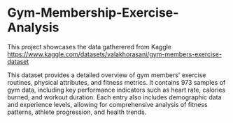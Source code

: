 # Gym-Membership-Exercise-Analysis

This project showcases the data gatherered from Kaggle
https://www.kaggle.com/datasets/valakhorasani/gym-members-exercise-dataset

This dataset provides a detailed overview of gym members' exercise routines, physical attributes, and fitness metrics. It contains 973 samples of gym data, including key performance indicators such as heart rate, calories burned, and workout duration. Each entry also includes demographic data and experience levels, allowing for comprehensive analysis of fitness patterns, athlete progression, and health trends.
